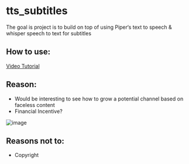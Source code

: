 # tts_subtitles

The goal is project is to build on top of using Piper‘s text to speech & whisper speech to text for subtitles

## How to use:
[Video Tutorial](https://youtu.be/cY7j3kmmIV0)


## Reason:
* Would be interesting to see how to grow a potential channel based on faceless content
* Financial Incentive?

![image](https://github.com/Mike-Durning/tts_subtitles/assets/117465192/0b0e10b1-834f-4314-b5c1-82fe49453467)


## Reasons not to:
* Copyright
